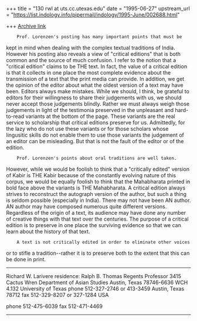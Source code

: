 +++
title = "130 rwl at uts.cc.utexas.edu"
date = "1995-06-27"
upstream_url = "https://list.indology.info/pipermail/indology/1995-June/002688.html"

+++
[Archive link](https://list.indology.info/pipermail/indology/1995-June/002688.html)

        Prof. Lorenzen's posting has many important points that must be
kept in mind when dealing with the complex textual traditions of India.
However his posting also reveals a view of "critical editions" that is both
common and the source of much confusion.  I refer to the notion that a
"critical edition" claims to be THE text.  In fact, the value of a critical
edition is that it collects in one place the most complete evidence about
the transmission of a text that the print media can provide.  In addition,
we get the opinion of the editor about what the oldest version of a text
may have been.  Editors always make mistakes.  While we should, I think, be
grateful to editors for their willingness to share their judgements with
us, we should never accept those judgements blindly.  Rather we must always
weigh those judgements in light of the testimonia preserved in the
unpleasant and hard-to-read variants at the bottom of the page.  These
variants are the real service to scholarship that critical editions
preserve for us.  Admittedly, for the lazy who do not use these variants or
for those scholars whose lingusitic skills do not enable them to use those
variants the judgement of an editor can be misleading.  But that is not the
fault of the editor or of the edition.

        Prof. Lorenzen's points about oral traditions are well taken.
However, while we would be foolish to think that a "critically edited"
version of Kabir is THE Kabir because of the constantly evolving nature of
this corpus, we would be equally foolish to think that the Mahabharata
printed in bold face above the variants is THE Mahabharata.  A critical
edition always strives to reconstruct the autograph version of the author,
but such a thing is seldom possible (especially in India).  There may not
have been AN author.  AN author may have composed numerous quite different
versions.  Regardless of the origin of a text, its audience may have done
any number of creative things with that text over the centuries.  The
purpose of a critical edition is to preserve in one place the surviving
evidence so that we can learn about the history of that text.

        A text is not critically edited in order to eliminate other voices
or to stifle a tradition--rather it is to preserve both to the extent that
this can be done in print.






*************************************************************************
Richard W. Larivere                          residence:
Ralph B. Thomas Regents Professor   3415 Cactus Wren
Department of Asian Studies              Austin, Texas 78746-6636
WCH 4.132
University of Texas                           phone 512-327-2746 or 413-3459
Austin, Texas 78712                          fax 512-329-8207 or 327-1284
USA

phone 512-475-6039
fax     512-471-4469
**************************************************************************







